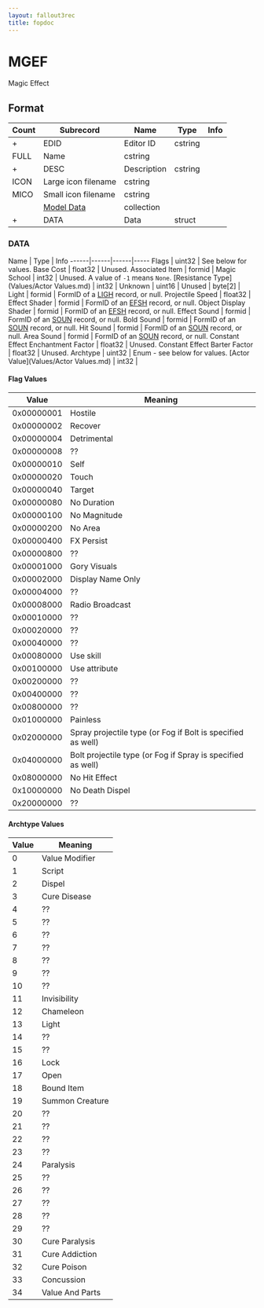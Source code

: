 ```yaml
---
layout: fallout3rec
title: fopdoc
---
```

MGEF
====

Magic Effect

## Format

Count | Subrecord | Name | Type | Info
------|-------|------|------|-----
+ | EDID | Editor ID | cstring |
 | FULL | Name | cstring |
+ | DESC | Description | cstring |
 | ICON | Large icon filename | cstring |
 | MICO | Small icon filename | cstring |
 | | [Model Data](Subrecords/Model.md) | collection |
+ | DATA | Data | struct |

### DATA

Name | Type | Info
------|------|------|-----
Flags | uint32 | See below for values.
Base Cost | float32 | Unused.
Associated Item | formid |
Magic School | int32 | Unused. A value of `-1` means `None`.
[Resistance Type](Values/Actor Values.md) | int32 |
Unknown | uint16 |
Unused | byte[2] |
Light | formid | FormID of a [LIGH](LIGH.md) record, or null.
Projectile Speed | float32 |
Effect Shader | formid | FormID of an [EFSH](EFSH.md) record, or null.
Object Display Shader | formid | FormID of an [EFSH](EFSH.md) record, or null.
Effect Sound | formid | FormID of an [SOUN](SOUN.md) record, or null.
Bold Sound | formid | FormID of an [SOUN](SOUN.md) record, or null.
Hit Sound | formid | FormID of an [SOUN](SOUN.md) record, or null.
Area Sound | formid | FormID of an [SOUN](SOUN.md) record, or null.
Constant Effect Enchantment Factor | float32 | Unused.
Constant Effect Barter Factor | float32 | Unused.
Archtype | uint32 | Enum - see below for values.
[Actor Value](Values/Actor Values.md) | int32 |

#### Flag Values

Value | Meaning
------|--------
0x00000001 | Hostile
0x00000002 | Recover
0x00000004 | Detrimental
0x00000008 | ??
0x00000010 | Self
0x00000020 | Touch
0x00000040 | Target
0x00000080 | No Duration
0x00000100 | No Magnitude
0x00000200 | No Area
0x00000400 | FX Persist
0x00000800 | ??
0x00001000 | Gory Visuals
0x00002000 | Display Name Only
0x00004000 | ??
0x00008000 | Radio Broadcast
0x00010000 | ??
0x00020000 | ??
0x00040000 | ??
0x00080000 | Use skill
0x00100000 | Use attribute
0x00200000 | ??
0x00400000 | ??
0x00800000 | ??
0x01000000 | Painless
0x02000000 | Spray projectile type (or Fog if Bolt is specified as well)
0x04000000 | Bolt projectile type (or Fog if Spray is specified as well)
0x08000000 | No Hit Effect
0x10000000 | No Death Dispel
0x20000000 | ??

#### Archtype Values

Value | Meaning
------|--------
0 | Value Modifier
1 | Script
2 | Dispel
3 | Cure Disease
4 | ??
5 | ??
6 | ??
7 | ??
8 | ??
9 | ??
10 | ??
11 | Invisibility
12 | Chameleon
13 | Light
14 | ??
15 | ??
16 | Lock
17 | Open
18 | Bound Item
19 | Summon Creature
20 | ??
21 | ??
22 | ??
23 | ??
24 | Paralysis
25 | ??
26 | ??
27 | ??
28 | ??
29 | ??
30 | Cure Paralysis
31 | Cure Addiction
32 | Cure Poison
33 | Concussion
34 | Value And Parts
